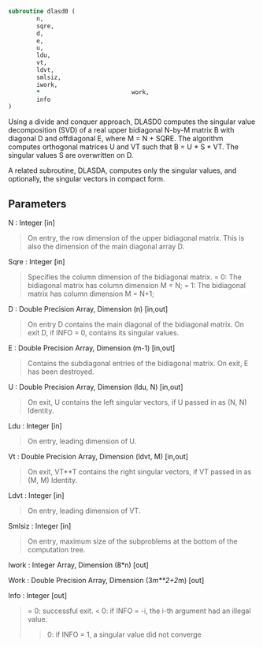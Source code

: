 ```fortran
subroutine dlasd0 (
		n,
		sqre,
		d,
		e,
		u,
		ldu,
		vt,
		ldvt,
		smlsiz,
		iwork,
		*                          work,
		info
)
```

 Using a divide and conquer approach, DLASD0 computes the singular
 value decomposition (SVD) of a real upper bidiagonal N-by-M
 matrix B with diagonal D and offdiagonal E, where M = N + SQRE.
 The algorithm computes orthogonal matrices U and VT such that
 B = U * S * VT. The singular values S are overwritten on D.

 A related subroutine, DLASDA, computes only the singular values,
 and optionally, the singular vectors in compact form.

## Parameters
N : Integer [in]
> On entry, the row dimension of the upper bidiagonal matrix.
> This is also the dimension of the main diagonal array D.

Sqre : Integer [in]
> Specifies the column dimension of the bidiagonal matrix.
> = 0: The bidiagonal matrix has column dimension M = N;
> = 1: The bidiagonal matrix has column dimension M = N+1;

D : Double Precision Array, Dimension (n) [in,out]
> On entry D contains the main diagonal of the bidiagonal
> matrix.
> On exit D, if INFO = 0, contains its singular values.

E : Double Precision Array, Dimension (m-1) [in,out]
> Contains the subdiagonal entries of the bidiagonal matrix.
> On exit, E has been destroyed.

U : Double Precision Array, Dimension (ldu, N) [in,out]
> On exit, U contains the left singular vectors,
> if U passed in as (N, N) Identity.

Ldu : Integer [in]
> On entry, leading dimension of U.

Vt : Double Precision Array, Dimension (ldvt, M) [in,out]
> On exit, VT**T contains the right singular vectors,
> if VT passed in as (M, M) Identity.

Ldvt : Integer [in]
> On entry, leading dimension of VT.

Smlsiz : Integer [in]
> On entry, maximum size of the subproblems at the
> bottom of the computation tree.

Iwork : Integer Array, Dimension (8*n) [out]

Work : Double Precision Array, Dimension (3*m**2+2*m) [out]

Info : Integer [out]
> = 0:  successful exit.
> < 0:  if INFO = -i, the i-th argument had an illegal value.
> > 0:  if INFO = 1, a singular value did not converge

